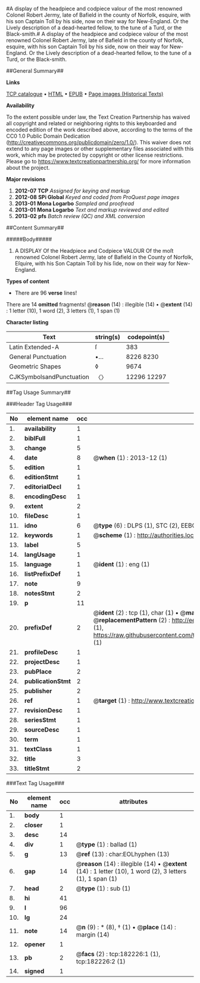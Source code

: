 #A display of the headpiece and codpiece valour of the most renowned Colonel Robert Jermy, late of Bafield in the county of Norfolk, esquire, with his son Captain Toll by his side, now on their way for New-England. Or the Lively description of a dead-hearted fellow, to the tune of a Turd, or the Black-smith.#
A display of the headpiece and codpiece valour of the most renowned Colonel Robert Jermy, late of Bafield in the county of Norfolk, esquire, with his son Captain Toll by his side, now on their way for New-England. Or the Lively description of a dead-hearted fellow, to the tune of a Turd, or the Black-smith.

##General Summary##

**Links**

[TCP catalogue](http://www.ota.ox.ac.uk/tcp/)  • 
[HTML](http://tei.it.ox.ac.uk/tcp/Texts-HTML/free/B02/B02716.html)  • 
[EPUB](http://tei.it.ox.ac.uk/tcp/Texts-EPUB/free/B02/B02716.epub) • 
[Page images (Historical Texts)](https://historicaltexts.jisc.ac.uk/eebo-99885280e)

**Availability**

To the extent possible under law, the Text Creation Partnership has waived all copyright and related or neighboring rights to this keyboarded and encoded edition of the work described above, according to the terms of the CC0 1.0 Public Domain Dedication (http://creativecommons.org/publicdomain/zero/1.0/). This waiver does not extend to any page images or other supplementary files associated with this work, which may be protected by copyright or other license restrictions. Please go to https://www.textcreationpartnership.org/ for more information about the project.

**Major revisions**

1. __2012-07__ __TCP__ *Assigned for keying and markup*
1. __2012-08__ __SPi Global__ *Keyed and coded from ProQuest page images*
1. __2013-01__ __Mona Logarbo__ *Sampled and proofread*
1. __2013-01__ __Mona Logarbo__ *Text and markup reviewed and edited*
1. __2013-02__ __pfs__ *Batch review (QC) and XML conversion*

##Content Summary##

#####Body#####

1. A DISPLAY Of the Headpiece and Codpiece VALOUR Of the moſt renowned Colonel Robert Jermy, late of Bafield in the County of Norfolk, Eſquire, with his Son Captain Toll by his ſide, now on their way for New-England.

**Types of content**

  * There are 96 **verse** lines!

There are 14 **omitted** fragments! 
 @__reason__ (14) : illegible (14)  •  @__extent__ (14) : 1 letter (10), 1 word (2), 3 letters (1), 1 span (1)

**Character listing**


|Text|string(s)|codepoint(s)|
|---|---|---|
|Latin Extended-A|ſ|383|
|General Punctuation|•…|8226 8230|
|Geometric Shapes|◊|9674|
|CJKSymbolsandPunctuation|〈〉|12296 12297|

##Tag Usage Summary##

###Header Tag Usage###

|No|element name|occ|attributes|
|---|---|---|---|
|1.|__availability__|1||
|2.|__biblFull__|1||
|3.|__change__|5||
|4.|__date__|8| @__when__ (1) : 2013-12 (1)|
|5.|__edition__|1||
|6.|__editionStmt__|1||
|7.|__editorialDecl__|1||
|8.|__encodingDesc__|1||
|9.|__extent__|2||
|10.|__fileDesc__|1||
|11.|__idno__|6| @__type__ (6) : DLPS (1), STC (2), EEBO-CITATION (1), PROQUEST (1), VID (1)|
|12.|__keywords__|1| @__scheme__ (1) : http://authorities.loc.gov/ (1)|
|13.|__label__|5||
|14.|__langUsage__|1||
|15.|__language__|1| @__ident__ (1) : eng (1)|
|16.|__listPrefixDef__|1||
|17.|__note__|9||
|18.|__notesStmt__|2||
|19.|__p__|11||
|20.|__prefixDef__|2| @__ident__ (2) : tcp (1), char (1)  •  @__matchPattern__ (2) : ([0-9\-]+):([0-9IVX]+) (1), (.+) (1)  •  @__replacementPattern__ (2) : http://eebo.chadwyck.com/downloadtiff?vid=$1&page=$2 (1), https://raw.githubusercontent.com/textcreationpartnership/Texts/master/tcpchars.xml#$1 (1)|
|21.|__profileDesc__|1||
|22.|__projectDesc__|1||
|23.|__pubPlace__|2||
|24.|__publicationStmt__|2||
|25.|__publisher__|2||
|26.|__ref__|1| @__target__ (1) : http://www.textcreationpartnership.org/docs/. (1)|
|27.|__revisionDesc__|1||
|28.|__seriesStmt__|1||
|29.|__sourceDesc__|1||
|30.|__term__|1||
|31.|__textClass__|1||
|32.|__title__|3||
|33.|__titleStmt__|2||


###Text Tag Usage###

|No|element name|occ|attributes|
|---|---|---|---|
|1.|__body__|1||
|2.|__closer__|1||
|3.|__desc__|14||
|4.|__div__|1| @__type__ (1) : ballad (1)|
|5.|__g__|13| @__ref__ (13) : char:EOLhyphen (13)|
|6.|__gap__|14| @__reason__ (14) : illegible (14)  •  @__extent__ (14) : 1 letter (10), 1 word (2), 3 letters (1), 1 span (1)|
|7.|__head__|2| @__type__ (1) : sub (1)|
|8.|__hi__|41||
|9.|__l__|96||
|10.|__lg__|24||
|11.|__note__|14| @__n__ (9) : * (8), † (1)  •  @__place__ (14) : margin (14)|
|12.|__opener__|1||
|13.|__pb__|2| @__facs__ (2) : tcp:182226:1 (1), tcp:182226:2 (1)|
|14.|__signed__|1||
